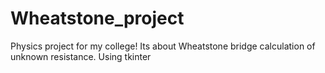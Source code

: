 # Wheatstone_project
Physics project for my college! Its about Wheatstone bridge calculation of unknown resistance.  Using tkinter
